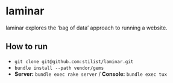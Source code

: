 # laminar

laminar explores the ‘bag of data’ approach to running a website.

## How to run

* `git clone git@github.com:stilist/laminar.git`
* `bundle install --path vendor/gems`
* **Server:** `bundle exec rake server` / **Console:** `bundle exec tux`
